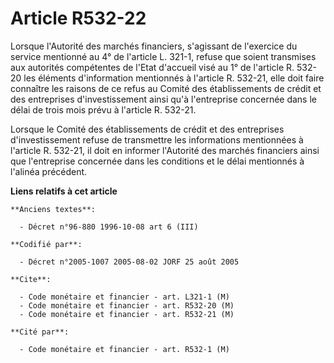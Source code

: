 # Article R532-22

Lorsque l'Autorité des marchés financiers, s'agissant de l'exercice du service mentionné au 4° de l'article L. 321-1, refuse
que soient transmises aux autorités compétentes de l'Etat d'accueil visé au 1° de l'article R. 532-20 les éléments
d'information mentionnés à l'article R. 532-21, elle doit faire connaître les raisons de ce refus au Comité des
établissements de crédit et des entreprises d'investissement ainsi qu'à l'entreprise concernée dans le délai de trois mois
prévu à l'article R. 532-21.

Lorsque le Comité des établissements de crédit et des entreprises d'investissement refuse de transmettre les informations
mentionnées à l'article R. 532-21, il doit en informer l'Autorité des marchés financiers ainsi que l'entreprise concernée
dans les conditions et le délai mentionnés à l'alinéa précédent.

**Liens relatifs à cet article**

	**Anciens textes**:

	  - Décret n°96-880 1996-10-08 art 6 (III)

	**Codifié par**:

	  - Décret n°2005-1007 2005-08-02 JORF 25 août 2005

	**Cite**:

	  - Code monétaire et financier - art. L321-1 (M)
	  - Code monétaire et financier - art. R532-20 (M)
	  - Code monétaire et financier - art. R532-21 (M)

	**Cité par**:

	  - Code monétaire et financier - art. R532-1 (M)
